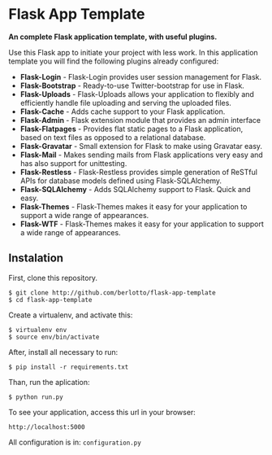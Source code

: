 # Flask App Template

**An complete Flask application template, with useful plugins.**

Use this Flask app to initiate your project with less work. In this application  template you will find the following plugins already configured:

* **Flask-Login** - Flask-Login provides user session management for Flask.
* **Flask-Bootstrap** - Ready-to-use Twitter-bootstrap for use in Flask.
* **Flask-Uploads** - Flask-Uploads allows your application to flexibly and efficiently handle file uploading and serving the uploaded files.
* **Flask-Cache** - Adds cache support to your Flask application.
* **Flask-Admin** - Flask extension module that provides an admin interface
* **Flask-Flatpages** - Provides flat static pages to a Flask application, based on text files as opposed to a relational database.
* **Flask-Gravatar** - Small extension for Flask to make using Gravatar easy.
* **Flask-Mail** - Makes sending mails from Flask applications very easy and has also support for unittesting.
* **Flask-Restless** - Flask-Restless provides simple generation of ReSTful APIs for database models defined using Flask-SQLAlchemy.
* **Flask-SQLAlchemy** - Adds SQLAlchemy support to Flask. Quick and easy.
* **Flask-Themes** - Flask-Themes makes it easy for your application to support a wide range of appearances.
* **Flask-WTF** - Flask-Themes makes it easy for your application to support a wide range of appearances.

## Instalation

First, clone this repository.

    $ git clone http://github.com/berlotto/flask-app-template
    $ cd flask-app-template

Create a virtualenv, and activate this: 

    $ virtualenv env 
    $ source env/bin/activate

After, install all necessary to run:

    $ pip install -r requirements.txt

Than, run the aplication:

	$ python run.py

To see your application, access this url in your browser: 

	http://localhost:5000

All configuration is in: `configuration.py`
